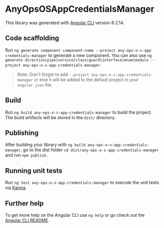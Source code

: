 # AnyOpsOSAppCredentialsManager

This library was generated with [Angular CLI](https://github.com/angular/angular-cli) version 8.2.14.

## Code scaffolding

Run `ng generate component component-name --project any-ops-o-s-app-credentials-manager` to generate a new component. You can also use `ng generate directive|pipe|service|class|guard|interface|enum|module --project any-ops-o-s-app-credentials-manager`.
> Note: Don't forget to add `--project any-ops-o-s-app-credentials-manager` or else it will be added to the default project in your `angular.json` file. 

## Build

Run `ng build any-ops-o-s-app-credentials-manager` to build the project. The build artifacts will be stored in the `dist/` directory.

## Publishing

After building your library with `ng build any-ops-o-s-app-credentials-manager`, go to the dist folder `cd dist/any-ops-o-s-app-credentials-manager` and run `npm publish`.

## Running unit tests

Run `ng test any-ops-o-s-app-credentials-manager` to execute the unit tests via [Karma](https://karma-runner.github.io).

## Further help

To get more help on the Angular CLI use `ng help` or go check out the [Angular CLI README](https://github.com/angular/angular-cli/blob/master/README.md).
